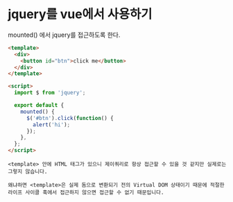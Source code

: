 # jquery를 vue에서 사용하기

mounted() 에서 jquery를 접근하도록 한다.

```html
<template>
  <div>
    <button id="btn">click me</button>
  </div>
</template>

<script>
  import $ from 'jquery';

  export default {
    mounted() {
      $('#btn').click(function() {
        alert('hi');
      });
    },
  };
</script>
```

```
<template> 안에 HTML 태그가 있으니 제이쿼리로 항상 접근할 수 있을 것 같지만 실제로는 그렇지 않습니다.

왜냐하면 <template>은 실제 돔으로 변환되기 전의 Virtual DOM 상태이기 때문에 적절한 라이프 사이클 훅에서 접근하지 않으면 접근할 수 없기 때문입니다.
```
